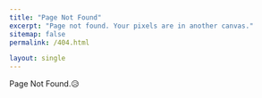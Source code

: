 ```yaml
---
title: "Page Not Found"
excerpt: "Page not found. Your pixels are in another canvas."
sitemap: false
permalink: /404.html

layout: single
---
```


Page Not Found.😥

<script>
  var GOOG_FIXURL_LANG = 'en';
  var GOOG_FIXURL_SITE = '{{ site.url }}'
</script>
<script src="https://linkhelp.clients.google.com/tbproxy/lh/wm/fixurl.js">
</script>
